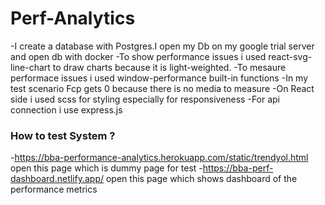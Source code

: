 # Perf-Analytics

-I create a database with Postgres.I open my Db on my google trial server and open db with docker
-To show performance issues i used react-svg-line-chart to draw charts because it is light-weighted.
-To mesaure performace issues i used window-performance built-in functions
-In my test scenario Fcp gets 0 because there is no media to measure
-On React side i used scss for styling especially for responsiveness
-For api connection i use express.js

### How to test System ?

-https://bba-performance-analytics.herokuapp.com/static/trendyol.html open this page which is dummy page for test
-https://bba-perf-dashboard.netlify.app/ open this page which shows dashboard of the performance metrics

